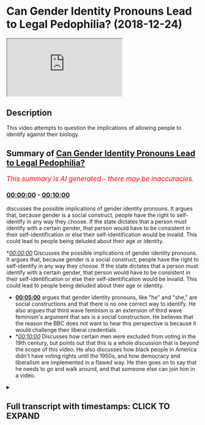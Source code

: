 # Can Gender Identity Pronouns Lead to Legal Pedophilia? (2018-12-24)

<iframe loading='lazy' src='https://www.youtube.com/embed/3fDe6Q972EI'></iframe>

## Description

This video attempts to question the implications of allowing people to identify against their biology.

## Summary of [Can Gender Identity Pronouns Lead to Legal Pedophilia?](https://www.youtube.com/watch?v=3fDe6Q972EI)


*<span style="color:red; font-size:125%">This summary is AI generated - there may be inaccuracies</span>. [](/)*

### [00:00:00](https://www.youtube.com/watch?v=3fDe6Q972EI&t=0) - [00:10:00](https://www.youtube.com/watch?v=3fDe6Q972EI&t=600)

 discusses the possible implications of gender identity pronouns. It argues that, because gender is a social construct, people have the right to self-identify in any way they choose. If the state dictates that a person must identify with a certain gender, that person would have to be consistent in their self-identification or else their self-identification would be invalid. This could lead to people being deluded about their age or identity.

**[00:00:00](https://www.youtube.com/watch?v=3fDe6Q972EI&t=0)* Discusses the possible implications of gender identity pronouns. It argues that, because gender is a social construct, people have the right to self-identify in any way they choose. If the state dictates that a person must identify with a certain gender, that person would have to be consistent in their self-identification or else their self-identification would be invalid. This could lead to people being deluded about their age or identity.
* **[00:05:00](https://www.youtube.com/watch?v=3fDe6Q972EI&t=300)** argues that gender identity pronouns, like "he" and "she," are social constructions and that there is no one correct way to identify. He also argues that third wave feminism is an extension of third wave feminism's argument that sex is a social construction. He believes that the reason the BBC does not want to hear this perspective is because it would challenge their liberal credentials.
* **[00:10:00](https://www.youtube.com/watch?v=3fDe6Q972EI&t=600)* Discusses how certain men were excluded from voting in the 19th century, but points out that this is a whole discussion that is beyond the scope of this video. He also discusses how black people in America didn't have voting rights until the 1950s, and how democracy and liberalism are implemented in a flawed way. He then goes on to say that he needs to go and walk around, and that someone else can join him in a video.

<details><summary><h2>Full transcript with timestamps: CLICK TO EXPAND</h2></summary>

[0:00:00](https://youtu.be/3fDe6Q972EI?t=0) they're the same age right so if two 14  
[0:00:01](https://youtu.be/3fDe6Q972EI?t=1) year olds in year nine  
[0:00:03](https://youtu.be/3fDe6Q972EI?t=3) have sexual intercourse with each other  
[0:00:04](https://youtu.be/3fDe6Q972EI?t=4) it's not seen as pedophilia but what if  
[0:00:06](https://youtu.be/3fDe6Q972EI?t=6) now you have a year  
[0:00:07](https://youtu.be/3fDe6Q972EI?t=7) 12 we are 13 like an 18 year old he  
[0:00:10](https://youtu.be/3fDe6Q972EI?t=10) wants to identify as a 14 year old  
[0:00:12](https://youtu.be/3fDe6Q972EI?t=12) comes into school has a 14 year old  
[0:00:14](https://youtu.be/3fDe6Q972EI?t=14) girlfriend 13 year old no  
[0:00:16](https://youtu.be/3fDe6Q972EI?t=16) now what but he's identified the  
[0:00:17](https://youtu.be/3fDe6Q972EI?t=17) teachers have accepted the  
[0:00:18](https://youtu.be/3fDe6Q972EI?t=18) identification  
[0:00:20](https://youtu.be/3fDe6Q972EI?t=20) so to what extent now does is there a  
[0:00:22](https://youtu.be/3fDe6Q972EI?t=22) tension between  
[0:00:23](https://youtu.be/3fDe6Q972EI?t=23) the law of consent and the  
[0:00:26](https://youtu.be/3fDe6Q972EI?t=26) self-identification of this person  
[0:00:28](https://youtu.be/3fDe6Q972EI?t=28) so are you telling me now because this  
[0:00:30](https://youtu.be/3fDe6Q972EI?t=30) is the implication of this  
[0:00:31](https://youtu.be/3fDe6Q972EI?t=31) it's very important you're you're saying  
[0:00:33](https://youtu.be/3fDe6Q972EI?t=33) because they would say no this is an  
[0:00:34](https://youtu.be/3fDe6Q972EI?t=34) exception we're not going to allow him  
[0:00:36](https://youtu.be/3fDe6Q972EI?t=36) to identify with a younger age  
[0:00:37](https://youtu.be/3fDe6Q972EI?t=37) but if that's the case what you're  
[0:00:39](https://youtu.be/3fDe6Q972EI?t=39) saying is that the state knows best how  
[0:00:40](https://youtu.be/3fDe6Q972EI?t=40) to identify you  
[0:00:42](https://youtu.be/3fDe6Q972EI?t=42) in a legal way but that defies the whole  
[0:00:45](https://youtu.be/3fDe6Q972EI?t=45) reason  
[0:00:46](https://youtu.be/3fDe6Q972EI?t=46) so what you're saying to me is i would i  
[0:00:48](https://youtu.be/3fDe6Q972EI?t=48) would argue that  
[0:00:49](https://youtu.be/3fDe6Q972EI?t=49) gender is okay because it doesn't have  
[0:00:51](https://youtu.be/3fDe6Q972EI?t=51) any consequences on the economy  
[0:00:53](https://youtu.be/3fDe6Q972EI?t=53) on the political or social environment  
[0:00:55](https://youtu.be/3fDe6Q972EI?t=55) because it doesn't harm anyone  
[0:00:57](https://youtu.be/3fDe6Q972EI?t=57) in sometimes it does  
[0:01:00](https://youtu.be/3fDe6Q972EI?t=60) right right no yes yes exactly we talked  
[0:01:02](https://youtu.be/3fDe6Q972EI?t=62) about we talked about that yeah  
[0:01:04](https://youtu.be/3fDe6Q972EI?t=64) no no 100 but then in the case of but  
[0:01:06](https://youtu.be/3fDe6Q972EI?t=66) then in the case of age where you see  
[0:01:08](https://youtu.be/3fDe6Q972EI?t=68) okay pedophilia this is that  
[0:01:09](https://youtu.be/3fDe6Q972EI?t=69) child's rights disabled can i can i  
[0:01:12](https://youtu.be/3fDe6Q972EI?t=72) identify as a disabled person if i'm not  
[0:01:13](https://youtu.be/3fDe6Q972EI?t=73) disabled  
[0:01:14](https://youtu.be/3fDe6Q972EI?t=74) am i entitled to disability living  
[0:01:15](https://youtu.be/3fDe6Q972EI?t=75) allowance yeah exactly  
[0:01:17](https://youtu.be/3fDe6Q972EI?t=77) no honestly i mean where does it end  
[0:01:19](https://youtu.be/3fDe6Q972EI?t=79) because if i say i'm disabled the doctor  
[0:01:21](https://youtu.be/3fDe6Q972EI?t=81) says no you're not disabled  
[0:01:22](https://youtu.be/3fDe6Q972EI?t=82) but the doctor has given me a biological  
[0:01:24](https://youtu.be/3fDe6Q972EI?t=84) rendering he's given me a scientific  
[0:01:27](https://youtu.be/3fDe6Q972EI?t=87) conclusion but i'm a postmodernist i  
[0:01:29](https://youtu.be/3fDe6Q972EI?t=89) don't believe in science to this extent  
[0:01:31](https://youtu.be/3fDe6Q972EI?t=91) i believe my post-modernistic  
[0:01:33](https://youtu.be/3fDe6Q972EI?t=93) identification of myself supersedes your  
[0:01:35](https://youtu.be/3fDe6Q972EI?t=95) biological determinism  
[0:01:37](https://youtu.be/3fDe6Q972EI?t=97) therefore i want to identify you know  
[0:01:39](https://youtu.be/3fDe6Q972EI?t=99) what i'm trying to say as what  
[0:01:40](https://youtu.be/3fDe6Q972EI?t=100) as disabled i'm blind give me a give me  
[0:01:44](https://youtu.be/3fDe6Q972EI?t=104) a  
[0:01:44](https://youtu.be/3fDe6Q972EI?t=104) multiplicity vehicle give me 300 400  
[0:01:46](https://youtu.be/3fDe6Q972EI?t=106) pounds a month  
[0:01:47](https://youtu.be/3fDe6Q972EI?t=107) please because i'm blind or i'm i'm  
[0:01:50](https://youtu.be/3fDe6Q972EI?t=110) you know whatever it may be and so on  
[0:01:52](https://youtu.be/3fDe6Q972EI?t=112) right so where does it end because  
[0:01:54](https://youtu.be/3fDe6Q972EI?t=114) if the state starts saying no you can't  
[0:01:55](https://youtu.be/3fDe6Q972EI?t=115) identify as disabled because you require  
[0:01:58](https://youtu.be/3fDe6Q972EI?t=118) biological scientific evidence for that  
[0:02:01](https://youtu.be/3fDe6Q972EI?t=121) you can't identify as 14.  
[0:02:03](https://youtu.be/3fDe6Q972EI?t=123) because you require biological side then  
[0:02:04](https://youtu.be/3fDe6Q972EI?t=124) there's a contradiction because you  
[0:02:05](https://youtu.be/3fDe6Q972EI?t=125) can't say that  
[0:02:06](https://youtu.be/3fDe6Q972EI?t=126) but then you can say you can identify  
[0:02:08](https://youtu.be/3fDe6Q972EI?t=128) with a man because we disregard the  
[0:02:09](https://youtu.be/3fDe6Q972EI?t=129) biology there  
[0:02:11](https://youtu.be/3fDe6Q972EI?t=131) so if it's x yeah if it's x y  
[0:02:14](https://youtu.be/3fDe6Q972EI?t=134) it's x y that's science right  
[0:02:17](https://youtu.be/3fDe6Q972EI?t=137) if it's x y it's x y if it's x y it's  
[0:02:20](https://youtu.be/3fDe6Q972EI?t=140) gonna invite us now  
[0:02:21](https://youtu.be/3fDe6Q972EI?t=141) no no tell me what he already did  
[0:02:25](https://youtu.be/3fDe6Q972EI?t=145) right if it's x y it's x y if it's x x  
[0:02:29](https://youtu.be/3fDe6Q972EI?t=149) it's x x  
[0:02:30](https://youtu.be/3fDe6Q972EI?t=150) that's that's a chromosome you can't  
[0:02:32](https://youtu.be/3fDe6Q972EI?t=152) change that's biologically determined  
[0:02:34](https://youtu.be/3fDe6Q972EI?t=154) but but how comes that can be changed  
[0:02:36](https://youtu.be/3fDe6Q972EI?t=156) and manipulated and  
[0:02:37](https://youtu.be/3fDe6Q972EI?t=157) identification of the self can be  
[0:02:40](https://youtu.be/3fDe6Q972EI?t=160) superseded in that kind of instance but  
[0:02:41](https://youtu.be/3fDe6Q972EI?t=161) when it comes to age and disability and  
[0:02:43](https://youtu.be/3fDe6Q972EI?t=163) race in some cases some would argue  
[0:02:44](https://youtu.be/3fDe6Q972EI?t=164) that's not the case that's why the left  
[0:02:46](https://youtu.be/3fDe6Q972EI?t=166) wing  
[0:02:47](https://youtu.be/3fDe6Q972EI?t=167) postmodernist has to really reassess  
[0:02:49](https://youtu.be/3fDe6Q972EI?t=169) their on  
[0:02:50](https://youtu.be/3fDe6Q972EI?t=170) ontology really well some people say  
[0:02:52](https://youtu.be/3fDe6Q972EI?t=172) that they are doing it  
[0:02:53](https://youtu.be/3fDe6Q972EI?t=173) with an end thing to actually try and  
[0:02:56](https://youtu.be/3fDe6Q972EI?t=176) help promote  
[0:02:57](https://youtu.be/3fDe6Q972EI?t=177) like you said pedosexuals they call  
[0:02:59](https://youtu.be/3fDe6Q972EI?t=179) themselves pedosexuals they're trying  
[0:03:01](https://youtu.be/3fDe6Q972EI?t=181) again  
[0:03:01](https://youtu.be/3fDe6Q972EI?t=181) they're trying to yeah they're trying to  
[0:03:03](https://youtu.be/3fDe6Q972EI?t=183) latch themselves on to the lgbt movement  
[0:03:06](https://youtu.be/3fDe6Q972EI?t=186) so they can be the p  
[0:03:07](https://youtu.be/3fDe6Q972EI?t=187) on the end and they've got themselves  
[0:03:10](https://youtu.be/3fDe6Q972EI?t=190) an attractive person or something you're  
[0:03:14](https://youtu.be/3fDe6Q972EI?t=194) trying to make it a normal thing  
[0:03:16](https://youtu.be/3fDe6Q972EI?t=196) yes  
[0:03:21](https://youtu.be/3fDe6Q972EI?t=201) and the problem is that the state itself  
[0:03:23](https://youtu.be/3fDe6Q972EI?t=203) doesn't have any rigid biological way of  
[0:03:26](https://youtu.be/3fDe6Q972EI?t=206) deter  
[0:03:26](https://youtu.be/3fDe6Q972EI?t=206) of defining a child it doesn't have that  
[0:03:28](https://youtu.be/3fDe6Q972EI?t=208) and different states have different  
[0:03:30](https://youtu.be/3fDe6Q972EI?t=210) uh identifications it's true but the  
[0:03:33](https://youtu.be/3fDe6Q972EI?t=213) point is  
[0:03:33](https://youtu.be/3fDe6Q972EI?t=213) if it has set something in this case  
[0:03:35](https://youtu.be/3fDe6Q972EI?t=215) it's the age of 16 yeah  
[0:03:37](https://youtu.be/3fDe6Q972EI?t=217) if that's the arbitrary subjective but  
[0:03:39](https://youtu.be/3fDe6Q972EI?t=219) it's a social  
[0:03:40](https://youtu.be/3fDe6Q972EI?t=220) legalistic thing but they've put it 16  
[0:03:42](https://youtu.be/3fDe6Q972EI?t=222) is the age of consent  
[0:03:44](https://youtu.be/3fDe6Q972EI?t=224) then it has to be consistent and now if  
[0:03:46](https://youtu.be/3fDe6Q972EI?t=226) you also say you have a free right to  
[0:03:48](https://youtu.be/3fDe6Q972EI?t=228) identify yourself  
[0:03:49](https://youtu.be/3fDe6Q972EI?t=229) then surely that could not mean that  
[0:03:51](https://youtu.be/3fDe6Q972EI?t=231) there are any exceptions whatsoever  
[0:03:52](https://youtu.be/3fDe6Q972EI?t=232) because that will  
[0:03:53](https://youtu.be/3fDe6Q972EI?t=233) that will actually uh it defeats the  
[0:03:56](https://youtu.be/3fDe6Q972EI?t=236) purpose of self-identification with  
[0:03:58](https://youtu.be/3fDe6Q972EI?t=238) whatever you want  
[0:03:59](https://youtu.be/3fDe6Q972EI?t=239) so if i'm a 16 year old that wants to  
[0:04:00](https://youtu.be/3fDe6Q972EI?t=240) identify with 15 14 13 12.  
[0:04:04](https://youtu.be/3fDe6Q972EI?t=244) yeah then i can do i should be able to  
[0:04:05](https://youtu.be/3fDe6Q972EI?t=245) do that i agree  
[0:04:08](https://youtu.be/3fDe6Q972EI?t=248) with that transphobe now probably no no  
[0:04:11](https://youtu.be/3fDe6Q972EI?t=251) no  
[0:04:11](https://youtu.be/3fDe6Q972EI?t=251) but you know i agree with  
[0:04:15](https://youtu.be/3fDe6Q972EI?t=255) what you're saying where is it going to  
[0:04:16](https://youtu.be/3fDe6Q972EI?t=256) end where where can it  
[0:04:18](https://youtu.be/3fDe6Q972EI?t=258) it's just it would just like beat itself  
[0:04:21](https://youtu.be/3fDe6Q972EI?t=261) up this  
[0:04:22](https://youtu.be/3fDe6Q972EI?t=262) little oh 100 i absolutely agree with  
[0:04:24](https://youtu.be/3fDe6Q972EI?t=264) that phrase because  
[0:04:25](https://youtu.be/3fDe6Q972EI?t=265) it will eat itself up the reason why  
[0:04:27](https://youtu.be/3fDe6Q972EI?t=267) itself up is because human beings  
[0:04:29](https://youtu.be/3fDe6Q972EI?t=269) require certainty  
[0:04:30](https://youtu.be/3fDe6Q972EI?t=270) that's one of the the things that human  
[0:04:32](https://youtu.be/3fDe6Q972EI?t=272) being and language provides a kind of  
[0:04:34](https://youtu.be/3fDe6Q972EI?t=274) communicative or it fulfills of  
[0:04:36](https://youtu.be/3fDe6Q972EI?t=276) communicative functionality right  
[0:04:38](https://youtu.be/3fDe6Q972EI?t=278) and if you take that communicative  
[0:04:40](https://youtu.be/3fDe6Q972EI?t=280) functionality out of language then  
[0:04:42](https://youtu.be/3fDe6Q972EI?t=282) language becomes  
[0:04:42](https://youtu.be/3fDe6Q972EI?t=282) worthless so if you can have i mean  
[0:04:46](https://youtu.be/3fDe6Q972EI?t=286) these people are literally  
[0:04:47](https://youtu.be/3fDe6Q972EI?t=287) living a life of delusion a lot of them  
[0:04:50](https://youtu.be/3fDe6Q972EI?t=290) are  
[0:04:50](https://youtu.be/3fDe6Q972EI?t=290) deluded because what is deluding a  
[0:04:52](https://youtu.be/3fDe6Q972EI?t=292) delusion what is illusion  
[0:04:54](https://youtu.be/3fDe6Q972EI?t=294) if someone says i'm i'm 55 years old but  
[0:04:56](https://youtu.be/3fDe6Q972EI?t=296) actually i'm  
[0:04:57](https://youtu.be/3fDe6Q972EI?t=297) 17. or i'm actually i'm 15.  
[0:05:01](https://youtu.be/3fDe6Q972EI?t=301) isn't that delusion yeah well i can't so  
[0:05:03](https://youtu.be/3fDe6Q972EI?t=303) often say i'm 50 going on 17 but that's  
[0:05:05](https://youtu.be/3fDe6Q972EI?t=305) just because i feel like i'm young  
[0:05:16](https://youtu.be/3fDe6Q972EI?t=316) anyways i hope that's clear i mean we  
[0:05:19](https://youtu.be/3fDe6Q972EI?t=319) don't want to  
[0:05:20](https://youtu.be/3fDe6Q972EI?t=320) but we agree on this one yeah  
[0:05:27](https://youtu.be/3fDe6Q972EI?t=327) and doctors they're able to manipulate  
[0:05:30](https://youtu.be/3fDe6Q972EI?t=330) much more within you know i don't know  
[0:05:32](https://youtu.be/3fDe6Q972EI?t=332) the human anatomy so who knows where  
[0:05:34](https://youtu.be/3fDe6Q972EI?t=334) we're going to be what we're going to be  
[0:05:36](https://youtu.be/3fDe6Q972EI?t=336) medically what we're going to medically  
[0:05:37](https://youtu.be/3fDe6Q972EI?t=337) become genetically  
[0:05:39](https://youtu.be/3fDe6Q972EI?t=339) in the future so maybe a new pronoun  
[0:05:41](https://youtu.be/3fDe6Q972EI?t=341) that are going to need to be developed  
[0:05:42](https://youtu.be/3fDe6Q972EI?t=342) you know for people for what we're going  
[0:05:44](https://youtu.be/3fDe6Q972EI?t=344) to become you know maybe people will be  
[0:05:46](https://youtu.be/3fDe6Q972EI?t=346) absolutely androgynous this is where  
[0:05:49](https://youtu.be/3fDe6Q972EI?t=349) they're looking to go  
[0:05:50](https://youtu.be/3fDe6Q972EI?t=350) as well i think this is uh do you know  
[0:05:51](https://youtu.be/3fDe6Q972EI?t=351) what is the sympnomatic of  
[0:05:53](https://youtu.be/3fDe6Q972EI?t=353) this whole gender thing is an extension  
[0:05:55](https://youtu.be/3fDe6Q972EI?t=355) of third wave feminism  
[0:05:57](https://youtu.be/3fDe6Q972EI?t=357) okay now third wave feminism differs in  
[0:05:59](https://youtu.be/3fDe6Q972EI?t=359) complexion  
[0:06:01](https://youtu.be/3fDe6Q972EI?t=361) and intellectual argumentation from  
[0:06:03](https://youtu.be/3fDe6Q972EI?t=363) second wave feminism  
[0:06:04](https://youtu.be/3fDe6Q972EI?t=364) and so much as a lot of third wave  
[0:06:06](https://youtu.be/3fDe6Q972EI?t=366) feminists argued that  
[0:06:08](https://youtu.be/3fDe6Q972EI?t=368) sex is a social construction now  
[0:06:11](https://youtu.be/3fDe6Q972EI?t=371) secondly feminists like  
[0:06:12](https://youtu.be/3fDe6Q972EI?t=372) de bavar etc argued that gender was a  
[0:06:15](https://youtu.be/3fDe6Q972EI?t=375) social construction which is much easier  
[0:06:17](https://youtu.be/3fDe6Q972EI?t=377) argumentation to make  
[0:06:18](https://youtu.be/3fDe6Q972EI?t=378) but to argue that sex is dif once again  
[0:06:21](https://youtu.be/3fDe6Q972EI?t=381) it defeats the purpose because  
[0:06:23](https://youtu.be/3fDe6Q972EI?t=383) as many of i think judas butler is one  
[0:06:25](https://youtu.be/3fDe6Q972EI?t=385) of them but many of other  
[0:06:26](https://youtu.be/3fDe6Q972EI?t=386) third wave feminists say that the penis  
[0:06:28](https://youtu.be/3fDe6Q972EI?t=388) is a social construction right  
[0:06:29](https://youtu.be/3fDe6Q972EI?t=389) the vaginas so if that's the case if you  
[0:06:31](https://youtu.be/3fDe6Q972EI?t=391) believe that sex is a social  
[0:06:33](https://youtu.be/3fDe6Q972EI?t=393) construction  
[0:06:34](https://youtu.be/3fDe6Q972EI?t=394) then where do we stop in our  
[0:06:36](https://youtu.be/3fDe6Q972EI?t=396) understanding of things that social  
[0:06:37](https://youtu.be/3fDe6Q972EI?t=397) constructions  
[0:06:38](https://youtu.be/3fDe6Q972EI?t=398) are you going to say that sex is a  
[0:06:39](https://youtu.be/3fDe6Q972EI?t=399) cultural race is a social construction  
[0:06:41](https://youtu.be/3fDe6Q972EI?t=401) ethnicity and social construction  
[0:06:42](https://youtu.be/3fDe6Q972EI?t=402) nationality is a social construction  
[0:06:45](https://youtu.be/3fDe6Q972EI?t=405) social construction no  
[0:06:46](https://youtu.be/3fDe6Q972EI?t=406) don't tell me that you can't do that  
[0:06:48](https://youtu.be/3fDe6Q972EI?t=408) this is cherry  
[0:06:51](https://youtu.be/3fDe6Q972EI?t=411) but you know you know the argument of  
[0:06:52](https://youtu.be/3fDe6Q972EI?t=412) social construction is problematic on  
[0:06:53](https://youtu.be/3fDe6Q972EI?t=413) two levels  
[0:06:55](https://youtu.be/3fDe6Q972EI?t=415) number one let us agree for the sake of  
[0:06:57](https://youtu.be/3fDe6Q972EI?t=417) argument that sex is a social  
[0:06:58](https://youtu.be/3fDe6Q972EI?t=418) construction  
[0:07:00](https://youtu.be/3fDe6Q972EI?t=420) or let's agree that masculinity is a  
[0:07:02](https://youtu.be/3fDe6Q972EI?t=422) social construction right  
[0:07:04](https://youtu.be/3fDe6Q972EI?t=424) now it's a genetic fallacy to say just  
[0:07:05](https://youtu.be/3fDe6Q972EI?t=425) because something is a social  
[0:07:07](https://youtu.be/3fDe6Q972EI?t=427) construction it means it's false  
[0:07:08](https://youtu.be/3fDe6Q972EI?t=428) there are many social constructions  
[0:07:10](https://youtu.be/3fDe6Q972EI?t=430) which are true right it doesn't mean  
[0:07:12](https://youtu.be/3fDe6Q972EI?t=432) that because something is socially  
[0:07:13](https://youtu.be/3fDe6Q972EI?t=433) constructed that's where the origin  
[0:07:15](https://youtu.be/3fDe6Q972EI?t=435) of the idea is that must mean that the  
[0:07:17](https://youtu.be/3fDe6Q972EI?t=437) idea is false that's a genetic fallacy  
[0:07:19](https://youtu.be/3fDe6Q972EI?t=439) right  
[0:07:20](https://youtu.be/3fDe6Q972EI?t=440) because just because something is social  
[0:07:22](https://youtu.be/3fDe6Q972EI?t=442) it doesn't mean number one is completely  
[0:07:24](https://youtu.be/3fDe6Q972EI?t=444) disparate with intuitive  
[0:07:25](https://youtu.be/3fDe6Q972EI?t=445) intuitionism something could be a social  
[0:07:27](https://youtu.be/3fDe6Q972EI?t=447) construction as a result of  
[0:07:29](https://youtu.be/3fDe6Q972EI?t=449) a combined intuitive experience of  
[0:07:31](https://youtu.be/3fDe6Q972EI?t=451) collective peoples in a given place  
[0:07:33](https://youtu.be/3fDe6Q972EI?t=453) so in other words people feel something  
[0:07:35](https://youtu.be/3fDe6Q972EI?t=455) naturally and then that natural  
[0:07:37](https://youtu.be/3fDe6Q972EI?t=457) collection of  
[0:07:38](https://youtu.be/3fDe6Q972EI?t=458) feelings subjective experiences combines  
[0:07:41](https://youtu.be/3fDe6Q972EI?t=461) into what is then referred to as social  
[0:07:42](https://youtu.be/3fDe6Q972EI?t=462) construction but even so you can say  
[0:07:45](https://youtu.be/3fDe6Q972EI?t=465) that some things which are intuitive  
[0:07:47](https://youtu.be/3fDe6Q972EI?t=467) might be problematic so someone might  
[0:07:50](https://youtu.be/3fDe6Q972EI?t=470) have  
[0:07:50](https://youtu.be/3fDe6Q972EI?t=470) uh aggressive aggressive urges which  
[0:07:53](https://youtu.be/3fDe6Q972EI?t=473) might lead them to murder  
[0:07:54](https://youtu.be/3fDe6Q972EI?t=474) now that's not a social construction but  
[0:07:56](https://youtu.be/3fDe6Q972EI?t=476) according to society something which is  
[0:07:58](https://youtu.be/3fDe6Q972EI?t=478) wrong  
[0:07:58](https://youtu.be/3fDe6Q972EI?t=478) it could be in the way that they kill  
[0:08:00](https://youtu.be/3fDe6Q972EI?t=480) people it could be an element of social  
[0:08:02](https://youtu.be/3fDe6Q972EI?t=482) construction based around culture  
[0:08:03](https://youtu.be/3fDe6Q972EI?t=483) yes in some sexuality uh you know a  
[0:08:05](https://youtu.be/3fDe6Q972EI?t=485) woman dresses up in laundry where you  
[0:08:07](https://youtu.be/3fDe6Q972EI?t=487) might find it attractive  
[0:08:08](https://youtu.be/3fDe6Q972EI?t=488) another culture a man might find that  
[0:08:09](https://youtu.be/3fDe6Q972EI?t=489) well that's disgusting why not  
[0:08:12](https://youtu.be/3fDe6Q972EI?t=492) right so look the idea just because  
[0:08:13](https://youtu.be/3fDe6Q972EI?t=493) something is a social construction  
[0:08:14](https://youtu.be/3fDe6Q972EI?t=494) doesn't mean it's wrong number one  
[0:08:15](https://youtu.be/3fDe6Q972EI?t=495) number two even  
[0:08:16](https://youtu.be/3fDe6Q972EI?t=496) you can't prove that what that person is  
[0:08:17](https://youtu.be/3fDe6Q972EI?t=497) saying is not social construction  
[0:08:19](https://youtu.be/3fDe6Q972EI?t=499) so with a third word feminist what i  
[0:08:21](https://youtu.be/3fDe6Q972EI?t=501) would ask is how do you know what you're  
[0:08:23](https://youtu.be/3fDe6Q972EI?t=503) saying  
[0:08:24](https://youtu.be/3fDe6Q972EI?t=504) is not a social construction how can you  
[0:08:27](https://youtu.be/3fDe6Q972EI?t=507) prove that what you're saying is not a  
[0:08:28](https://youtu.be/3fDe6Q972EI?t=508) social concern why does the bbc not want  
[0:08:30](https://youtu.be/3fDe6Q972EI?t=510) to hear  
[0:08:30](https://youtu.be/3fDe6Q972EI?t=510) like for example that they want to hear  
[0:08:32](https://youtu.be/3fDe6Q972EI?t=512) maybe the third way feminist their  
[0:08:33](https://youtu.be/3fDe6Q972EI?t=513) social construction but not other  
[0:08:34](https://youtu.be/3fDe6Q972EI?t=514) people's  
[0:08:35](https://youtu.be/3fDe6Q972EI?t=515) uh perspective of what a social  
[0:08:38](https://youtu.be/3fDe6Q972EI?t=518) construction like yours you know  
[0:08:39](https://youtu.be/3fDe6Q972EI?t=519) i think that the question the bbc is a  
[0:08:41](https://youtu.be/3fDe6Q972EI?t=521) little bit more i mean  
[0:08:42](https://youtu.be/3fDe6Q972EI?t=522) i don't know i can't comment on the bbc  
[0:08:44](https://youtu.be/3fDe6Q972EI?t=524) because i haven't done a data analysis  
[0:08:46](https://youtu.be/3fDe6Q972EI?t=526) right but i think that the the issue is  
[0:08:49](https://youtu.be/3fDe6Q972EI?t=529) that there is a lot of mainstream  
[0:08:52](https://youtu.be/3fDe6Q972EI?t=532) organizations want to prove their  
[0:08:54](https://youtu.be/3fDe6Q972EI?t=534) liberal  
[0:08:55](https://youtu.be/3fDe6Q972EI?t=535) credentials they want to prove that  
[0:08:57](https://youtu.be/3fDe6Q972EI?t=537) they're as inclusive as possible as  
[0:08:58](https://youtu.be/3fDe6Q972EI?t=538) tolerant as possible and so on  
[0:09:00](https://youtu.be/3fDe6Q972EI?t=540) and that they are open to new ideas and  
[0:09:02](https://youtu.be/3fDe6Q972EI?t=542) openness and these things  
[0:09:04](https://youtu.be/3fDe6Q972EI?t=544) but what the argument we're making today  
[0:09:06](https://youtu.be/3fDe6Q972EI?t=546) is that that has to have  
[0:09:08](https://youtu.be/3fDe6Q972EI?t=548) parameters all right and if those  
[0:09:10](https://youtu.be/3fDe6Q972EI?t=550) parameters are not  
[0:09:11](https://youtu.be/3fDe6Q972EI?t=551) clearly defined then you're going to  
[0:09:13](https://youtu.be/3fDe6Q972EI?t=553) find yourself in circular arguments  
[0:09:15](https://youtu.be/3fDe6Q972EI?t=555) and you're never going to get to the  
[0:09:16](https://youtu.be/3fDe6Q972EI?t=556) bottom of anything especially with  
[0:09:18](https://youtu.be/3fDe6Q972EI?t=558) children they need  
[0:09:19](https://youtu.be/3fDe6Q972EI?t=559) their children need like they need to  
[0:09:21](https://youtu.be/3fDe6Q972EI?t=561) know like boundaries and different  
[0:09:23](https://youtu.be/3fDe6Q972EI?t=563) things otherwise they're just going to  
[0:09:24](https://youtu.be/3fDe6Q972EI?t=564) get  
[0:09:24](https://youtu.be/3fDe6Q972EI?t=564) of course they're going to be confused  
[0:09:26](https://youtu.be/3fDe6Q972EI?t=566) it's just oh god  
[0:09:27](https://youtu.be/3fDe6Q972EI?t=567) can i give you an example they won't get  
[0:09:29](https://youtu.be/3fDe6Q972EI?t=569) confused with them what they do  
[0:09:30](https://youtu.be/3fDe6Q972EI?t=570) yeah when they show a certain  
[0:09:32](https://youtu.be/3fDe6Q972EI?t=572) perspective like the bbc they'll promote  
[0:09:34](https://youtu.be/3fDe6Q972EI?t=574) you know  
[0:09:34](https://youtu.be/3fDe6Q972EI?t=574) feminism they promote this feminism they  
[0:09:35](https://youtu.be/3fDe6Q972EI?t=575) say women got the right to vote in 1918  
[0:09:37](https://youtu.be/3fDe6Q972EI?t=577) yes but actually at the same time women  
[0:09:39](https://youtu.be/3fDe6Q972EI?t=579) got the right to vote a large percentage  
[0:09:41](https://youtu.be/3fDe6Q972EI?t=581) of men did too  
[0:09:42](https://youtu.be/3fDe6Q972EI?t=582) because many men who didn't own land  
[0:09:43](https://youtu.be/3fDe6Q972EI?t=583) yeah black people also couldn't black  
[0:09:45](https://youtu.be/3fDe6Q972EI?t=585) people  
[0:09:45](https://youtu.be/3fDe6Q972EI?t=585) don't yeah but they don't even men just  
[0:09:47](https://youtu.be/3fDe6Q972EI?t=587) white men in their own societies  
[0:09:49](https://youtu.be/3fDe6Q972EI?t=589) yeah i think that the workers work as  
[0:09:50](https://youtu.be/3fDe6Q972EI?t=590) something a voting act or something like  
[0:09:52](https://youtu.be/3fDe6Q972EI?t=592) that that was in the mid 18th century  
[0:09:54](https://youtu.be/3fDe6Q972EI?t=594) 19th century 1800's this was definitely  
[0:09:56](https://youtu.be/3fDe6Q972EI?t=596) 1918. have a look into it  
[0:09:58](https://youtu.be/3fDe6Q972EI?t=598) the men i think you had different things  
[0:10:02](https://youtu.be/3fDe6Q972EI?t=602) so for example 1918 women over the age  
[0:10:04](https://youtu.be/3fDe6Q972EI?t=604) of 30 could vote  
[0:10:05](https://youtu.be/3fDe6Q972EI?t=605) it was it was i think in 1930 something  
[0:10:08](https://youtu.be/3fDe6Q972EI?t=608) that women  
[0:10:09](https://youtu.be/3fDe6Q972EI?t=609) over the age of 18 could vote so there  
[0:10:11](https://youtu.be/3fDe6Q972EI?t=611) was and men white men like you said  
[0:10:12](https://youtu.be/3fDe6Q972EI?t=612) there were certain men that were  
[0:10:13](https://youtu.be/3fDe6Q972EI?t=613) excluded from voting in the 19th century  
[0:10:15](https://youtu.be/3fDe6Q972EI?t=615) but that's a whole discussion but and  
[0:10:17](https://youtu.be/3fDe6Q972EI?t=617) black people in america couldn't vote  
[0:10:18](https://youtu.be/3fDe6Q972EI?t=618) and there was all these these things  
[0:10:20](https://youtu.be/3fDe6Q972EI?t=620) going on bbc they do  
[0:10:22](https://youtu.be/3fDe6Q972EI?t=622) they do push  
[0:10:25](https://youtu.be/3fDe6Q972EI?t=625) in the 50s they still had to sit but  
[0:10:27](https://youtu.be/3fDe6Q972EI?t=627) let's be honest what is voting now is  
[0:10:29](https://youtu.be/3fDe6Q972EI?t=629) first past the post system  
[0:10:30](https://youtu.be/3fDe6Q972EI?t=630) you have two choices frankly i mean what  
[0:10:32](https://youtu.be/3fDe6Q972EI?t=632) kind of a choice is that anyways  
[0:10:34](https://youtu.be/3fDe6Q972EI?t=634) they want to stop you kidding yeah  
[0:10:36](https://youtu.be/3fDe6Q972EI?t=636) anyway  
[0:10:38](https://youtu.be/3fDe6Q972EI?t=638) now honestly you've got two choices for  
[0:10:40](https://youtu.be/3fDe6Q972EI?t=640) the most part  
[0:10:41](https://youtu.be/3fDe6Q972EI?t=641) the best you can do is probably get a  
[0:10:43](https://youtu.be/3fDe6Q972EI?t=643) local mp to of the party you like in one  
[0:10:46](https://youtu.be/3fDe6Q972EI?t=646) area but you know you're not going to  
[0:10:46](https://youtu.be/3fDe6Q972EI?t=646) get them in government  
[0:10:48](https://youtu.be/3fDe6Q972EI?t=648) and that's it shows you the restrictive  
[0:10:49](https://youtu.be/3fDe6Q972EI?t=649) nature of so-called democracy you've got  
[0:10:51](https://youtu.be/3fDe6Q972EI?t=651) two choices  
[0:10:52](https://youtu.be/3fDe6Q972EI?t=652) and they're both and david cameron's  
[0:10:54](https://youtu.be/3fDe6Q972EI?t=654) word fighting for middle ground so i  
[0:10:56](https://youtu.be/3fDe6Q972EI?t=656) mean  
[0:10:56](https://youtu.be/3fDe6Q972EI?t=656) the center uh you know british politics  
[0:10:59](https://youtu.be/3fDe6Q972EI?t=659) is  
[0:10:59](https://youtu.be/3fDe6Q972EI?t=659) focused on center ground they're all  
[0:11:01](https://youtu.be/3fDe6Q972EI?t=661) fighting for it and you've got two  
[0:11:02](https://youtu.be/3fDe6Q972EI?t=662) choices between blue and red  
[0:11:04](https://youtu.be/3fDe6Q972EI?t=664) come in let's these these jargons don't  
[0:11:07](https://youtu.be/3fDe6Q972EI?t=667) phase me because i know that democracy  
[0:11:08](https://youtu.be/3fDe6Q972EI?t=668) and liberalism  
[0:11:09](https://youtu.be/3fDe6Q972EI?t=669) in implementation when you actually look  
[0:11:12](https://youtu.be/3fDe6Q972EI?t=672) at them with a you know with an eye  
[0:11:14](https://youtu.be/3fDe6Q972EI?t=674) with a critical eye you start realizing  
[0:11:16](https://youtu.be/3fDe6Q972EI?t=676) these flaws and these problems  
[0:11:17](https://youtu.be/3fDe6Q972EI?t=677) i need to go can i yeah yes can i do it  
[0:11:21](https://youtu.be/3fDe6Q972EI?t=681) what's that no no no can i can we can't  
[0:11:23](https://youtu.be/3fDe6Q972EI?t=683) anyways guys i'm gonna go and walk  
[0:11:24](https://youtu.be/3fDe6Q972EI?t=684) around as well but thank you okay i'm  
[0:11:26](https://youtu.be/3fDe6Q972EI?t=686) getting  
[0:11:28](https://youtu.be/3fDe6Q972EI?t=688) can we can we quickly do can i just  
[0:11:30](https://youtu.be/3fDe6Q972EI?t=690) borrow you free  
[0:11:33](https://youtu.be/3fDe6Q972EI?t=693) yeah you as well are you free and you  
[0:11:34](https://youtu.be/3fDe6Q972EI?t=694) and you and you yeah i'm going to do a  
[0:11:36](https://youtu.be/3fDe6Q972EI?t=696) video here you're not going to stand in  
[0:11:37](https://youtu.be/3fDe6Q972EI?t=697) my head or something no  
[0:11:38](https://youtu.be/3fDe6Q972EI?t=698) no no  
</details>